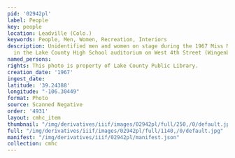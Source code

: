 ```yaml
---
pid: '02942pl'
label: People
key: people
location: Leadville (Colo.)
keywords: People, Men, Women, Recreation, Interiors
description: Unidentified men and women on stage during the 1967 Miss Molly pageant
  in the Lake County High School auditorium on West 4th Street (Wingenbach Collection)
named_persons: 
rights: This photo is property of Lake County Public Library.
creation_date: '1967'
ingest_date: 
latitude: '39.24388'
longitude: "-106.30449"
format: Photo
source: Scanned Negative
order: '4931'
layout: cmhc_item
thumbnail: "/img/derivatives/iiif/images/02942pl/full/250,/0/default.jpg"
full: "/img/derivatives/iiif/images/02942pl/full/1140,/0/default.jpg"
manifest: "/img/derivatives/iiif/02942pl/manifest.json"
collection: cmhc
---
```

